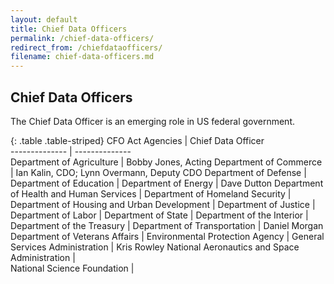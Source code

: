 ```yaml
---
layout: default
title: Chief Data Officers
permalink: /chief-data-officers/
redirect_from: /chiefdataofficers/
filename: chief-data-officers.md
---
```


Chief Data Officers
-----------------------------
The Chief Data Officer is an emerging role in US federal government. 

{: .table .table-striped}
CFO Act Agencies                                |  Chief Data Officer                 
--------------                                  | --------------        
Department of Agriculture                       | Bobby Jones, Acting
Department of Commerce                          | Ian Kalin, CDO; Lynn Overmann, Deputy CDO 
Department of Defense                           |
Department of Education                         |
Department of Energy                            | Dave Dutton
Department of Health and Human Services         |
Department of Homeland Security                 |
Department of Housing and Urban Development     |
Department of Justice                           |
Department of Labor                             |
Department of State                             |
Department of the Interior                      |                
Department of the Treasury                      |
Department of Transportation                    | Daniel Morgan                  
Department of Veterans Affairs                  |
Environmental Protection Agency                 |
General Services Administration                 | Kris Rowley
National Aeronautics and Space Administration   |                
National Science Foundation                     | 

